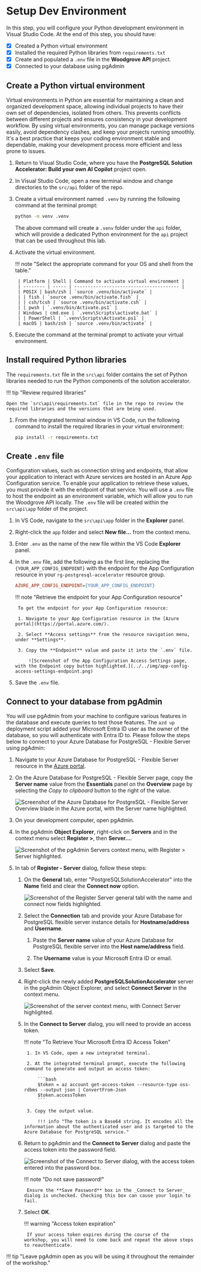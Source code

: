 # Setup Dev Environment

In this step, you will configure your Python development environment in Visual Studio Code. At the end of this step, you should have:

- [X] Created a Python virtual environment
- [X] Installed the required Python libraries from `requirements.txt`
- [X] Create and populated a `.env` file in the **Woodgrove API** project.
- [X] Connected to your database using pgAdmin

## Create a Python virtual environment

Virtual environments in Python are essential for maintaining a clean and organized development space, allowing individual projects to have their own set of dependencies, isolated from others. This prevents conflicts between different projects and ensures consistency in your development workflow. By using virtual environments, you can manage package versions easily, avoid dependency clashes, and keep your projects running smoothly. It's a best practice that keeps your coding environment stable and dependable, making your development process more efficient and less prone to issues.

1. Return to Visual Studio Code, where you have the **PostgreSQL Solution Accelerator: Build your own AI Copilot** project open.

2. In Visual Studio Code, open a new terminal window and change directories to the `src/api` folder of the repo.

3. Create a virtual environment named `.venv` by running the following command at the terminal prompt:

    ```bash title=""
    python -m venv .venv 
    ```

    The above command will create a `.venv` folder under the `api` folder, which will provide a dedicated Python environment for the `api` project that can be used throughout this lab.

4. Activate the virtual environment.

    !!! note "Select the appropriate command for your OS and shell from the table."

        | Platform | Shell | Command to activate virtual environment |
        | -------- | ----- | --------------------------------------- |
        | POSIX | bash/zsh | `source .venv/bin/activate` |
        | | fish | `source .venv/bin/activate.fish` |
        | | csh/tcsh | `source .venv/bin/activate.csh` |
        | | pwsh | `.venv/bin/Activate.ps1` |
        | Windows | cmd.exe | `.venv\Scripts\activate.bat` |
        | | PowerShell | `.venv\Scripts\Activate.ps1` |
        | macOS | bash/zsh | `source .venv/bin/activate` |

5. Execute the command at the terminal prompt to activate your virtual environment.

## Install required Python libraries

The `requirements.txt` file in the `src\api` folder contains the set of Python libraries needed to run the Python components of the solution accelerator.

!!! tip "Review required libraries"

    Open the `src\api\requirements.txt` file in the repo to review the required libraries and the versions that are being used.

1. From the integrated terminal window in VS Code, run the following command to install the required libraries in your virtual environment:

    ```bash title=""
    pip install -r requirements.txt
    ```

## Create `.env` file

Configuration values, such as connection string and endpoints, that allow your application to interact with Azure services are hosted in an Azure App Configuration service. To enable your application to retrieve these values, you must provide it with the endpoint of that service. You will use a `.env` file to host the endpoint as an environment variable, which will allow you to run the Woodgrove API locally. The `.env` file will be created within the `src\api\app` folder of the project.

1. In VS Code, navigate to the `src\api\app` folder in the **Explorer** panel.

2. Right-click the `app` folder and select **New file...** from the context menu.

3. Enter `.env` as the name of the new file within the VS Code **Explorer** panel.

4. In the `.env` file, add the following as the first line, replacing the `{YOUR_APP_CONFIG_ENDPOINT}` with the endpoint for the App Configuration resource in your `rg-postgresql-accelerator` resource group.

    ```ini title=""
    AZURE_APP_CONFIG_ENDPOINT={YOUR_APP_CONFIG_ENDPOINT}
    ```

    !!! note "Retrieve the endpoint for your App Configuration resource"

        To get the endpoint for your App Configuration resource:

        1. Navigate to your App Configuration resource in the [Azure portal](https://portal.azure.com/).
        
        2. Select **Access settings** from the resource navigation menu, under **Settings**.
        
        3. Copy the **Endpoint** value and paste it into the `.env` file.

            ![Screenshot of the App Configuration Access Settings page, with the Endpoint copy button highlighted.](../../img/app-config-access-settings-endpoint.png)

5. Save the `.env` file.

## Connect to your database from pgAdmin

You will use pgAdmin from your machine to configure various features in the database and execute queries to test those features. The `azd up` deployment script added your Microsoft Entra ID user as the owner of the database, so you will authenticate with Entra ID to. Please follow the steps below to connect to your Azure Database for PostgreSQL - Flexible Server using pgAdmin:

1. Navigate to your Azure Database for PostgreSQL - Flexible Server resource in the [Azure portal](https://portal.azure.com/).

2. On the Azure Database for PostgreSQL - Flexible Server page, copy the **Server name** value from the **Essentials** panel on the **Overview** page by selecting the _Copy to clipboard_ button to the right of the value.

    ![Screenshot of the Azure Database for PostgreSQL - Flexible Server Overview blade in the Azure portal, with the Server name highlighted.](../../img/azure-database-for-postgresql-server-name.png)

3. On your development computer, open pgAdmin.

4. In the pgAdmin **Object Explorer**, right-click on **Servers** and in the context menu select **Register >**, then **Server...**.

    ![Screenshot of the pgAdmin Servers context menu, with Register > Server highlighted.](../../img/pgadmin-register-server.png)

5. In tab of **Register - Server** dialog, follow these steps:

    1. On the **General** tab, enter "PostgreSQLSolutionAccelerator" into the **Name** field and clear the **Connect now** option.

        ![Screenshot of the Register Server general tabl with the name and connect now fields highlighted.](../../img/pgadmin-register-server-general-tab.png)

    2. Select the **Connection** tab and provide your Azure Database for PostgreSQL flexible server instance details for **Hostname/address** and **Username**.

        1. Paste the **Server name** value of your Azure Database for PostgreSQL flexible server into the **Host name/address** field.

        2. The **Username** value is your Microsoft Entra ID or email.

    3. Select **Save**.

    4. Right-click the newly added **PostgreSQLSolutionAccelerator** server in the pgAdmin Object Explorer, and select **Connect Server** in the context menu.

        ![Screenshot of the server context menu, with Connect Server highlighted.](../../img/pgadmin-connect-server.png)

    5. In the **Connect to Server** dialog, you will need to provide an access token.

        !!! note "To Retrieve Your Microsoft Entra ID Access Token"

            1. In VS Code, open a new integrated terminal.

            2. At the integrated terminal prompt, execute the following command to generate and output an access token:

                ```bash
                $token = az account get-access-token --resource-type oss-rdbms --output json | ConvertFrom-Json
                $token.accessToken
                ```

            3. Copy the output value.

                !!! info "The token is a Base64 string. It encodes all the information about the authenticated user and is targeted to the Azure Database for PostgreSQL service."

    6. Return to pgAdmin and the **Connect to Server** dialog and paste the access token into the password field.

        ![Screenshot of the Connect to Server dialog, with the access token entered into the password box.](../../img/pgadmin-connect-to-server.png)

        !!! note "Do not save password!"

            Ensure the **Save Password** box in the _Connect to Server_ dialog is unchecked. Checking this box can cause your login to fail.

    7. Select **OK**.

        !!! warning "Access token expiration"

            If your access token expires during the course of the workshop, you will need to come back and repeat the above steps to reauthenticate.

!!! tip "Leave pgAdmin open as you will be using it throughout the remainder of the workshop."
